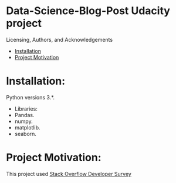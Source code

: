 # Data-Science-Blog-Post Udacity project 
Licensing, Authors, and Acknowledgements

- [Installation](#installation)
- [Project Motivation](#Project\motivation)



# Installation:
Python versions 3.*.
- Libraries:
- Pandas.
- numpy.
- matplotlib.
- seaborn.

# Project Motivation:
This project used [Stack Overflow Developer Survey](https://www.kaggle.com/stackoverflow/so-survey-2017/kernels?sortBy=voteCount&group=everyone&pageSize=20&datasetId=1406) 
